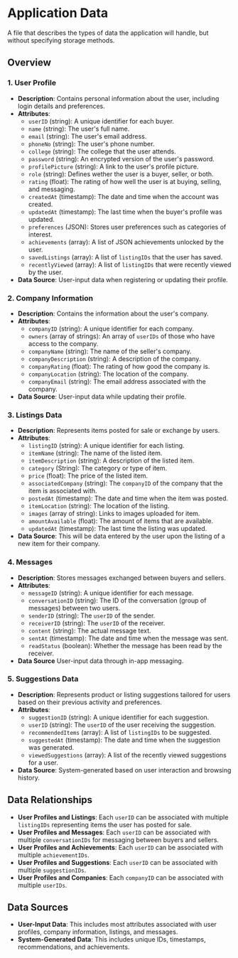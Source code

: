 # Application Data
A file that describes the types of data the application will handle, but without specifying storage methods.
## Overview
### 1. User Profile
- **Description**: Contains personal information about the user, including login details and preferences.
- **Attributes**:
    - `userID` (string): A unique identifier for each buyer.
    - `name` (string): The user's full name.
    - `email` (string): The user's email address.
    - `phoneNo` (string): The user's phone number.
    - `college` (string): The college that the user attends.
    - `password` (string): An encrypted version of the user's password.
    - `profilePicture` (string): A link to the user's profile picture.
    - `role` (string): Defines wether the user is a buyer, seller, or both.
    - `rating` (float): The rating of how well the user is at buying, selling, and messaging.
    - `createdAt` (timestamp): The date and time when the account was created.
    - `updatedAt` (timestamp): The last time when the buyer's profile was updated.
    - `preferences` (JSON): Stores user preferences such as categories of interest.
    - `achievements` (array): A list of JSON achievements unlocked by the user.
    - `savedListings` (array): A list of `listingIDs` that the user has saved.
    - `recentlyViewed` (array): A list of `listingIDs` that were recently viewed by the user.
- **Data Source**: User-input data when registering or updating their profile.

### 2. Company Information
- **Description**: Contains the information about the user's company.
- **Attributes**:
    - `companyID` (string): A unique identifier for each company.
    - `owners` (array of strings): An array of `userIDs` of those who have access to the company.
    - `companyName` (string): The name of the seller's company.
    - `companyDescription` (string): A description of the company.
    - `companyRating` (float): The rating of how good the company is.
    - `companyLocation` (string): The location of the company.
    - `companyEmail` (string): The email address associated with the company.
- **Data Source**: User-input data while updating their profile.

### 3. Listings Data
- **Description**: Represents items posted for sale or exchange by users.
- **Attributes**:
    - `listingID` (string): A unique identifier for each listing.
    - `itemName` (string): The name of the listed item.
    - `itemDescription` (string): A description of the listed item.
    - `category` (String): The category or type of item.
    - `price` (float): The price of the listed item.
    - `associatedCompany` (string): The `companyID` of the company that the item is associated with.
    - `postedAt` (timestamp): The date and time when the item was posted.
    - `itemLocation` (string): The location of the listing.
    - `images` (array of string): Links to images uploaded for item.
    - `amountAvailable` (float): The amount of items that are available.
    - `updatedAt` (timestamp): The last time the listing was updated.
- **Data Source**: This will be data entered by the user upon the listing of a new item for their company.

### 4. Messages
- **Description**: Stores messages exchanged between buyers and sellers.
- **Attributes**:
    - `messageID` (string): A unique identifier for each message.
    - `conversationID` (string): The ID of the conversation (group of messages) between two users.
    - `senderID` (string): The `userID` of the sender.
    - `receiverID` (string): The `userID` of the receiver.
    - `content` (string): The actual message text.
    - `sentAt` (timestamp): The date and time when the message was sent.
    - `readStatus` (boolean): Whether the message has been read by the receiver.
- **Data Source** User-input data through in-app messaging.

### 5. Suggestions Data
- **Description**: Represents product or listing suggestions tailored for users based on their previous activity and preferences.
- **Attributes**:
    - `suggestionID` (string): A unique identifier for each suggestion.
    - `userID` (string): The `userID` of the user receiving the suggestion.
    - `recommendedItems` (array): A list of `listingIDs` to be suggested.
    - `suggestedAt` (timestamp): The date and time when the suggestion was generated.
    - `viewedSuggestions` (array): A list of the recently viewed suggestions for a user.
- **Data Source**: System-generated based on user interaction and browsing history.

## Data Relationships
- **User Profiles and Listings**: Each `userID` can be associated with multiple `listingIDs` representing items the user has posted for sale.
- **User Profiles and Messages**: Each `userID` can be associated with multiple `conversationIDs` for messaging between buyers and sellers.
- **User Profiles and Achievements**: Each `userID` can be associated with multiple `achievementIDs`.
- **User Profiles and Suggestions**: Each `userID` can be associated with multiple `suggestionIDs`.
- **User Profiles and Companies**: Each `companyID` can be associated with multiple `userIDs`. 

## Data Sources
- **User-Input Data**: This includes most attributes associated with user profiles, company information, listings, and messages.
- **System-Generated Data**: This includes unique IDs, timestamps, recommendations, and achievements.
